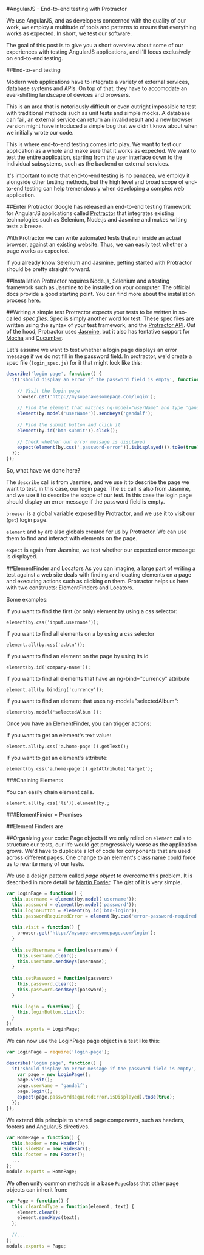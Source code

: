 #AngularJS - End-to-end testing with Protractor

We use AngularJS, and as developers concerned with the quality of our work, we employ a multitude of tools and patterns to ensure that everything works as expected. In short, we test our software.

The goal of this post is to give you a short overview about some of our experiences with testing AngularJS applications, and I'll focus exclusively on end-to-end testing.

##End-to-end testing

Modern web applications have to integrate a variety of external services, database systems and APIs. On top of that, they have to accomodate an ever-shifting landscape of devices and browsers. 

This is an area that is notoriously difficult or even outright impossible to test with traditional methods such as unit tests and simple mocks. A database can fail, an external service can return an invalid result and a new browser version might have introduced a simple bug that we didn't know about when we initially wrote our code.

This is where end-to-end testing comes into play. We want to test our application as a whole and make sure that it works as expected. We want to test the entire application, starting from the user interface down to the individual subsystems, such as the backend or external services.

It's important to note that end-to-end testing is no panacea, we employ it alongside other testing methods, but the high level and broad scope of end-to-end testing can help tremendously when developing a complex web application.

##Enter Protractor
Google has released an end-to-end testing framework for AngularJS applications called  [Protractor](http://angular.github.io/protractor/) that integrates existing technologies such as Selenium, Node.js and Jasmine and makes writing tests a breeze.

With Protractor we can write automated tests that run inside an actual browser, against an existing website. Thus, we can easily test whether a page works as expected.

If you already know Selenium and Jasmine, getting started with Protractor should be pretty straight forward.

##Installation
Protractor requires Node.js, Selenium and a testing framework such as Jasmine to be installed on your computer. The official docs provide a good starting point. You can find more about the installation process [here](http://angular.github.io/protractor/#/).

##Writing a simple test
Protractor expects your tests to be written in so-called *spec files*. Spec is simply another word for test. These spec files are written using the syntax of your test framework, and the [Protractor API](http://angular.github.io/protractor/#/api). Out of the hood, Protractor uses [Jasmine](http://jasmine.github.io/1.3/introduction.html), but it also has tentative support for [Mocha](http://mochajs.org) and [Cucumber](http://cukes.info).

Let's assume we want to test whether a login page displays an error message if we do not fill in the password field.
In protractor, we'd create a spec file (`login_spec.js`) for it that might look like this:

```javascript
describe('login page', function() {
  it('should display an error if the password field is empty', function() {
  
    // Visit the login page
    browser.get('http://mysuperawesomepage.com/login');
    
    // Find the element that matches ng-model="userName" and type 'gandalf' into it.
    element(by.model('userName')).sendKeys('gandalf');
    
    // Find the submit button and click it
    element(by.id('btn-submit')).click();
    
    // Check whether our error message is displayed
    expect(element(by.css('.password-error')).isDisplayed()).toBe(true);
  });
});
```

So, what have we done here?

The `describe` call is from Jasmine, and we use it to describe the page we want to test, in this case, our login page. The `it` call is also from Jasmine, and we use it to describe the scope of our test. In this case the login page should display an error message if the password field is empty.

`browser` is a global variable exposed by Protractor, and we use it to visit our (`get`) login page.

`element` and `by` are also globals created for us by Protractor. We can use them to find and interact with elements on the page.

`expect` is again from Jasmine, we test whether our expected error message is displayed.
 
##ElementFinder and Locators
As you can imagine, a large part of writing a test against a web site deals with finding and locating elements on a page and executing actions such as clicking on them. Protractor helps us here with two constructs: ElementFinders and Locators.

Some examples:

If you want to find the first (or only) element by using a css selector:

`element(by.css('input.username'));`

If you want to find all elements on a by using a css selector

`element.all(by.css('a.btn'));`

If you want to find an element on the page by using its id

`element(by.id('company-name'));`

If you want to find all elements that have an ng-bind="currency" attribute

`element.all(by.binding('currency'));`

If you want to find an element that uses ng-model="selectedAlbum":

`element(by.model('selectedAlbum'));`

Once you have an ElementFinder, you can trigger actions:

If you want to get an element's text value:

`element.all(by.css('a.home-page')).getText();`

If you want to get an element's attribute:

`element(by.css('a.home-page')).getAttribute('target');`

###Chaining Elements

You can easily chain element calls.

`element.all(by.css('li')).element(by.;`

###ElementFinder = Promises

##Element Finders are
 
##Organizing your code: Page objects
If we only relied on `element` calls to structure our tests, our life would get progressively worse as the application grows. We'd have to duplicate a lot of code for components that are used across different pages. One change to an element's class name could force us to rewrite many of our tests.

We use a design pattern called *page object* to overcome this problem. It is described in more detail by [Martin Fowler](http://martinfowler.com/bliki/PageObject.html). The gist of it is very simple.


```javascript
var LoginPage = function() {
  this.username = element(by.model('username'));
  this.password = element(by.model('password'));
  this.loginButton = element(by.id('btn-login'));
  this.passwordRequiredError = element(by.css('error-password-required'));
    
  this.visit = function() {
    browser.get('http://mysuperawesomepage.com/login');
  }
    
  this.setUsername = function(username) {
    this.username.clear();
    this.username.sendKeys(username);
  }
    
  this.setPassword = function(password)
    this.password.clear();
    this.password.sendKeys(password);
  }
    
  this.login = function() {
    this.loginButton.click();
  }
};
module.exports = LoginPage;

```
We can now use the LoginPage page object in a test like this:
 
```javascript
var LoginPage = require('login-page');

describe('login page', function() {
  it('should display an error message if the password field is empty', function() {
    var page = new LoginPage();
    page.visit();
    page.userName = 'gandalf';
    page.login();
    expect(page.passwordRequiredError.isDisplayed).toBe(true);
  });
});  
```
 
We extend this principle to shared page components, such as headers, footers and AngularJS directives. 

```javascript
var HomePage = function() {
  this.header = new Header();
  this.sideBar = new SideBar();
  this.footer = new Footer();
  ...
};
module.exports = HomePage;
```

We often unify common methods in a base `Page`class that other page objects can inherit from:

```javascript
var Page = function() {
  this.clearAndType = function(element, text) {
    element.clear();
    element.sendKeys(text);
  };
  
  //...
};  
module.exports = Page;
```
